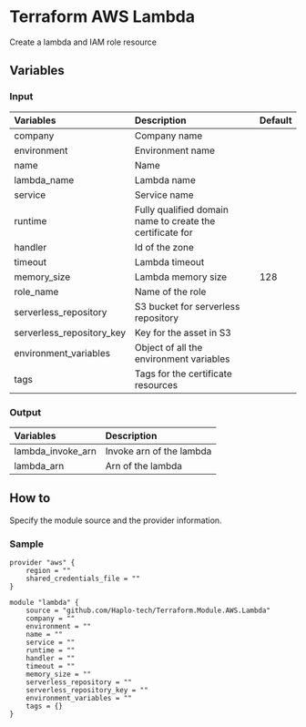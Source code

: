 # Terraform AWS Lambda
Create a lambda and IAM role resource

## Variables
### Input
| Variables                 | Description                                               | Default |
|:--------------------------|:----------------------------------------------------------|:--------|
| company                   | Company name                                              |         |
| environment               | Environment name                                          |         |
| name                      | Name                                                      |         |
| lambda_name               | Lambda name                                               |         |
| service                   | Service name                                              |         |
| runtime                   | Fully qualified domain name to create the certificate for |         |
| handler                   | Id of the zone                                            |         |
| timeout                   | Lambda timeout                                            |         |
| memory_size               | Lambda memory size                                        | 128     |
| role_name                 | Name of the role                                          |         |
| serverless_repository     | S3 bucket for serverless repository                       |         |
| serverless_repository_key | Key for the asset in S3                                   |         |
| environment_variables     | Object of all the environment variables                   |         |
| tags                      | Tags for the certificate resources                        |         |

### Output
| Variables                 | Description                 |
|:--------------------------|:----------------------------|
| lambda_invoke_arn         | Invoke arn of the lambda    |
| lambda_arn                | Arn of the lambda           |

## How to
Specify the module source and the provider information.

### Sample
```
provider "aws" {
    region = ""
    shared_credentials_file = ""
}

module "lambda" {
    source = "github.com/Haplo-tech/Terraform.Module.AWS.Lambda"
    company = ""
    environment = ""
    name = ""
    service = ""
    runtime = ""
    handler = ""
    timeout = ""
    memory_size = ""
    serverless_repository = ""
    serverless_repository_key = ""
    environment_variables = ""
    tags = {}
}
```
